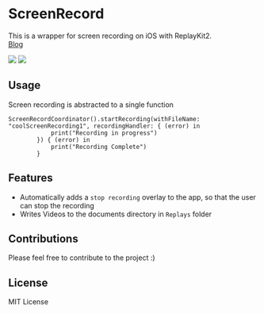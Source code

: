 # ScreenRecord

This is a wrapper for screen recording on iOS with ReplayKit2. 
</br>
[Blog](https://medium.com/@giridharvc7/replaykit-screen-recording-8ee9a61dd762)

![](http://imgur.com/Jv5ELbK)
![](http://imgur.com/ZQn06yk)
## Usage

Screen recording is abstracted to a single function 

```
ScreenRecordCoordinator().startRecording(withFileName: "coolScreenRecording1", recordingHandler: { (error) in
            print("Recording in progress")
        }) { (error) in
            print("Recording Complete")
        }
```

## Features

* Automatically adds a `stop recording` overlay to the app, so that the user can stop the recording
* Writes Videos to the documents directory in `Replays` folder


## Contributions

Please feel free to contribute to the project :) 

## License
MIT License